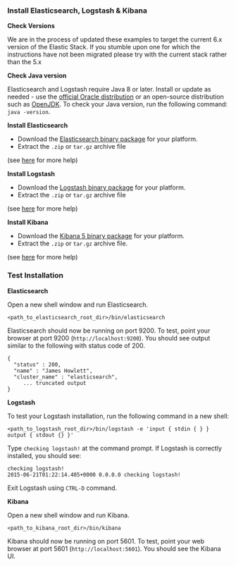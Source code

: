 ### Install Elasticsearch, Logstash & Kibana

**Check Versions**

We are in the process of updated these examples to target the current 6.x version of the Elastic Stack.  If you stumble upon one for which the instructions have not been migrated please try with the current stack rather than the 5.x

**Check Java version**

Elasticsearch and Logstash require Java 8 or later. Install or update as needed - use the [official Oracle distribution](http://www.oracle.com/technetwork/java/javase/downloads/index.html) or an open-source distribution such as [OpenJDK](http://openjdk.java.net/). To check your Java version, run the following command: `java -version`.

**Install Elasticsearch**
*	Download the [Elasticsearch binary package](https://www.elastic.co/downloads/elasticsearch) for your platform.
*	Extract the `.zip` or `tar.gz` archive file

(see [here](https://www.elastic.co/guide/en/elasticsearch/reference/current/_installation.html) for more help)

**Install Logstash**
* Download the [Logstash binary package](https://www.elastic.co/downloads/logstash) for your platform.
* Extract the `.zip` or `tar.gz` archive file 

(see [here](https://www.elastic.co/guide/en/logstash/current/getting-started-with-logstash.html) for more help)

**Install Kibana**
-	Download the [Kibana 5 binary package](https://www.elastic.co/downloads/kibana) for your platform.
-	Extract the `.zip` or `tar.gz` archive file.

(see [here](https://www.elastic.co/guide/en/kibana/current/setup.html) for more help)

### Test Installation

**Elasticsearch**

Open a new shell window and run Elasticsearch. 
```Shell
<path_to_elasticsearch_root_dir>/bin/elasticsearch 
```
Elasticsearch should now be running on port 9200. To test, point your browser at port 9200 (`http://localhost:9200`). You should see output similar to the following with status code of 200. 

```
{
  "status" : 200,
  "name" : "James Howlett",
  "cluster_name" : "elasticsearch",
     ... truncated output 
}
```

**Logstash**

To test your Logstash installation, run the following command in a new shell:
```shell
<path_to_logstash_root_dir>/bin/logstash -e 'input { stdin { } } output { stdout {} }'
```

Type `checking logstash!` at the command prompt. If Logstash is correctly installed, you should see:

```shell
checking logstash!
2015-06-21T01:22:14.405+0000 0.0.0.0 checking logstash!
```
Exit Logstash using `CTRL-D` command.

**Kibana**

Open a new shell window and run Kibana. 
```Shell
<path_to_kibana_root_dir>/bin/kibana 
```
Kibana should now be running on port 5601. To test, point your web browser at port 5601 (`http://localhost:5601`). You should see the Kibana UI.





